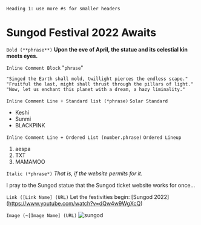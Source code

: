`Heading 1: use more #s for smaller headers`
# Sungod Festival 2022 Awaits

`Bold (**phrase**)`
**Upon the eve of April, the statue and its celestial kin meets eyes.**

`Inline Comment Block` "`phrase`"
```
"Singed the Earth shall mold, twillight pierces the endless scape."
"Fruitful the last, might shall thrust through the pillars of light."
"Now, let us enchant this planet with a dream, a hazy liminality."
```
`Inline Comment Line + Standard list (*phrase)`
`Solar Standard`
* Keshi
* Sunmi
* BLACKPINK

`Inline Comment Line + Ordered List (number.phrase)`
`Ordered Lineup`
1. aespa
2. TXT
3. MAMAMOO

`Italic (*phrase*)`
*That is, if the website permits for it.*

I pray to the Sungod statue that the Sungod ticket website works for once...

`Link ([Link Name] (URL)`
Let the festivities begin:
[Sungod 2022] (https://www.youtube.com/watch?v=dQw4w9WgXcQ)

`Image (~[Image Name] (URL)`
![sungod](https://user-images.githubusercontent.com/73847942/162285215-427ea37c-2025-48e5-ae7f-44e741888e17.jpeg)
